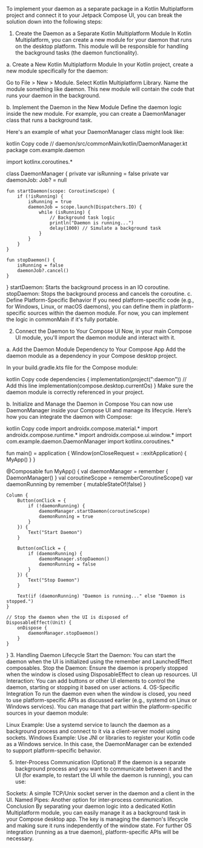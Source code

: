 To implement your daemon as a separate package in a Kotlin Multiplatform project and connect it to your Jetpack Compose UI, you can break the solution down into the following steps:

1. Create the Daemon as a Separate Kotlin Multiplatform Module
   In Kotlin Multiplatform, you can create a new module for your daemon that runs on the desktop platform. This module will be responsible for handling the background tasks (the daemon functionality).

a. Create a New Kotlin Multiplatform Module
In your Kotlin project, create a new module specifically for the daemon:

Go to File > New > Module.
Select Kotlin Multiplatform Library.
Name the module something like daemon.
This new module will contain the code that runs your daemon in the background.

b. Implement the Daemon in the New Module
Define the daemon logic inside the new module. For example, you can create a DaemonManager class that runs a background task.

Here's an example of what your DaemonManager class might look like:

kotlin
Copy code
// daemon/src/commonMain/kotlin/DaemonManager.kt
package com.example.daemon

import kotlinx.coroutines.*

class DaemonManager {
private var isRunning = false
private var daemonJob: Job? = null

    fun startDaemon(scope: CoroutineScope) {
        if (!isRunning) {
            isRunning = true
            daemonJob = scope.launch(Dispatchers.IO) {
                while (isRunning) {
                    // Background task logic
                    println("Daemon is running...")
                    delay(1000) // Simulate a background task
                }
            }
        }
    }

    fun stopDaemon() {
        isRunning = false
        daemonJob?.cancel()
    }
}
startDaemon: Starts the background process in an IO coroutine.
stopDaemon: Stops the background process and cancels the coroutine.
c. Define Platform-Specific Behavior
If you need platform-specific code (e.g., for Windows, Linux, or macOS daemons), you can define them in platform-specific sources within the daemon module. For now, you can implement the logic in commonMain if it's fully portable.

2. Connect the Daemon to Your Compose UI
   Now, in your main Compose UI module, you'll import the daemon module and interact with it.

a. Add the Daemon Module Dependency to Your Compose App
Add the daemon module as a dependency in your Compose desktop project.

In your build.gradle.kts file for the Compose module:

kotlin
Copy code
dependencies {
implementation(project(":daemon")) // Add this line
implementation(compose.desktop.currentOs)
}
Make sure the daemon module is correctly referenced in your project.

b. Initialize and Manage the Daemon in Compose
You can now use DaemonManager inside your Compose UI and manage its lifecycle. Here’s how you can integrate the daemon with Compose:

kotlin
Copy code
import androidx.compose.material.*
import androidx.compose.runtime.*
import androidx.compose.ui.window.*
import com.example.daemon.DaemonManager
import kotlinx.coroutines.*

fun main() = application {
Window(onCloseRequest = ::exitApplication) {
MyApp()
}
}

@Composable
fun MyApp() {
val daemonManager = remember { DaemonManager() }
val coroutineScope = rememberCoroutineScope()
var daemonRunning by remember { mutableStateOf(false) }

    Column {
        Button(onClick = {
            if (!daemonRunning) {
                daemonManager.startDaemon(coroutineScope)
                daemonRunning = true
            }
        }) {
            Text("Start Daemon")
        }

        Button(onClick = {
            if (daemonRunning) {
                daemonManager.stopDaemon()
                daemonRunning = false
            }
        }) {
            Text("Stop Daemon")
        }
        
        Text(if (daemonRunning) "Daemon is running..." else "Daemon is stopped.")
    }

    // Stop the daemon when the UI is disposed of
    DisposableEffect(Unit) {
        onDispose {
            daemonManager.stopDaemon()
        }
    }
}
3. Handling Daemon Lifecycle
   Start the Daemon: You can start the daemon when the UI is initialized using the remember and LaunchedEffect composables.
   Stop the Daemon: Ensure the daemon is properly stopped when the window is closed using DisposableEffect to clean up resources.
   UI Interaction: You can add buttons or other UI elements to control the daemon, starting or stopping it based on user actions.
4. OS-Specific Integration
   To run the daemon even when the window is closed, you need to use platform-specific APIs as discussed earlier (e.g., systemd on Linux or Windows services). You can manage that part within the platform-specific sources in your daemon module:

Linux Example: Use a systemd service to launch the daemon as a background process and connect to it via a client-server model using sockets.
Windows Example: Use JNI or libraries to register your Kotlin code as a Windows service.
In this case, the DaemonManager can be extended to support platform-specific behavior.

5. Inter-Process Communication (Optional)
   If the daemon is a separate background process and you want to communicate between it and the UI (for example, to restart the UI while the daemon is running), you can use:

Sockets: A simple TCP/Unix socket server in the daemon and a client in the UI.
Named Pipes: Another option for inter-process communication.
Conclusion
By separating your daemon logic into a dedicated Kotlin Multiplatform module, you can easily manage it as a background task in your Compose desktop app. The key is managing the daemon's lifecycle and making sure it runs independently of the window state. For further OS integration (running as a true daemon), platform-specific APIs will be necessary.